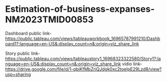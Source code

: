 # Estimation-of-business-expanses-NM2023TMID00853

Dashboard public link- https://public.tableau.com/views/tableauworkbook_16965787991210/Dashboard1?:language=en-US&:display_count=n&:origin=viz_share_link

Story public link- https://public.tableau.com/views/tableaustory1_16968323322580/Story1?:language=en-US&:display_count=n&:origin=viz_share_link
vidio link- https://drive.google.com/file/d/1-qbiKfMbZriQJdgk0xc2toeIpE29Lzd8/view?usp=sharing
